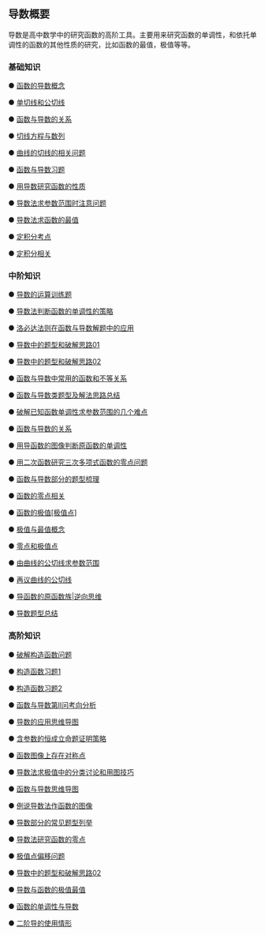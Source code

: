 ## 导数概要<!-- {docsify-ignore} -->

导数是高中数学中的研究函数的高阶工具。主要用来研究函数的单调性，和依托单调性的函数的其他性质的研究，比如函数的最值，极值等等。

### 基础知识

●   <a   href="https://www.cnblogs.com/wanghai0666/p/11770162.html"  target="_blank" >函数的导数概念</a>

●   <a   href="https://www.cnblogs.com/wanghai0666/p/9921940.html"  target="_blank" >单切线和公切线</a>    

●   <a  href="https://www.cnblogs.com/wanghai0666/p/12256266.html"  target="_blank">函数与导数的关系</a> 

●   <a   href=" https://www.cnblogs.com/wanghai0666/p/7874937.html"  target="_blank">切线方程与数列</a>   

●   <a   href=" https://www.cnblogs.com/wanghai0666/p/6062094.html"  target="_blank">曲线的切线的相关问题</a>

●   <a   href="http://www.cnblogs.com/wanghai0666/p/6759143.html"  target="_blank" >函数与导数习题</a>  

●    <a   href="  http://www.cnblogs.com/wanghai0666/p/7845919.html"  target="_blank" >用导数研究函数的性质</a>    

●   <a   href="  https://www.cnblogs.com/wanghai0666/p/9766476.html"  target="_blank" >导数法求参数范围时注意问题</a>

●  <a  href="https://www.cnblogs.com/wanghai0666/p/12267764.html"  target="_blank">导数法求函数的最值</a>  

●   <a   href=" https://www.cnblogs.com/wanghai0666/diary/2017/09/03/7471343.html"  target="_blank" >定积分考点</a>

●   <a   href=" https://www.cnblogs.com/wanghai0666/p/7616054.html"  target="_blank" >定积分相关</a> 

### 中阶知识

● [导数的运算训练题](https://www.cnblogs.com/wanghai0666/p/15351016.html)

●  <a   href="  https://www.cnblogs.com/wanghai0666/p/9393930.html "  target="_blank" >导数法判断函数的单调性的策略</a>    

●   <a   href=" http://www.cnblogs.com/wanghai0666/p/6219778.html  "  target="_blank" > 洛必达法则在函数与导数解题中的应用</a> 

●  <a   href=" https://www.cnblogs.com/wanghai0666/p/11140751.html "  target="_blank" >导数中的题型和破解思路01 </a>

●  <a   href=" https://www.cnblogs.com/wanghai0666/p/13797242.html "  target="_blank" >导数中的题型和破解思路02 </a>

●   <a   href=" http://www.cnblogs.com/wanghai0666/p/6875869.html  "  target="_blank" >函数与导数中常用的函数和不等关系   </a> 

●  <a   href="http://www.cnblogs.com/wanghai0666/p/8177907.html   "  target="_blank" > 函数与导数类题型及解法思路总结 </a> 

●   <a   href=" https://www.cnblogs.com/wanghai0666/p/11149383.html"  target="_blank" >破解已知函数单调性求参数范围的几个难点</a>  

●   <a   href="https://www.cnblogs.com/wanghai0666/p/12256266.html"  target="_blank" > 函数与导数的关系</a> 

●   <a   href=" https://www.cnblogs.com/wanghai0666/p/7888935.html  "  target="_blank" >用导函数的图像判断原函数的单调性</a>

●   <a   href="https://www.cnblogs.com/wanghai0666/p/5906951.html   "  target="_blank" >用二次函数研究三次多项式函数的零点问题</a>

●   <a   href=" https://www.cnblogs.com/wanghai0666/p/8653852.html  "  target="_blank" >函数与导数部分的题型梳理</a>    

●    <a   href="https://www.cnblogs.com/wanghai0666/p/9416703.html   "  target="_blank" >函数的零点相关</a>   

●   <a  href="https://www.cnblogs.com/wanghai0666/p/11880448.html"  target="_blank">函数的极值[极值点]</a> 

●   <a  href="https://www.cnblogs.com/wanghai0666/p/11806928.html"  target="_blank">极值与最值概念</a> 

●   <a  href="https://www.cnblogs.com/wanghai0666/p/11837576.html"  target="_blank">零点和极值点</a> 

●   <a  href="https://www.cnblogs.com/wanghai0666/p/12454750.html"  target="_blank">由曲线的公切线求参数范围</a>

● [再议曲线的公切线](https://www.cnblogs.com/wanghai0666/p/15351520.html)

● [导函数的原函数族|逆向思维](https://www.cnblogs.com/wanghai0666/p/14607823.html)

●   <a   href=" https://mubu.com/doc/2bNWxUdRRT  "  target="_blank" >导数题型总结</a>   

###  高阶知识

● <a   href=" https://www.cnblogs.com/wanghai0666/p/9358088.html  "  target="_blank" >破解构造函数问题</a>    

● <a   href="https://www.cnblogs.com/wanghai0666/p/9358111.html   "  target="_blank" >构造函数习题1</a>    

●   <a  href=" https://www.cnblogs.com/wanghai0666/p/10823664.html  "  target="_blank">构造函数习题2</a>

●   <a  href=" https://www.cnblogs.com/wanghai0666/p/10830334.html"  target="_blank">函数与导数第Ⅱ问考向分析</a> 

●   <a href="https://www.cnblogs.com/wanghai0666/p/9935920.html "  target="_blank">导数的应用思维导图</a>  

●   <a  href="https://www.cnblogs.com/wanghai0666/p/12392108.html"  target="_blank">含参数的恒成立命题证明策略</a> 

●   <a  href="https://www.cnblogs.com/wanghai0666/p/13186969.html"  target="_blank">函数图像上存在对称点</a> 

● [导数法求极值中的分类讨论和用图技巧](https://www.cnblogs.com/wanghai0666/p/15402409.html)

● [函数与导数思维导图](https://www.cnblogs.com/wanghai0666/p/13539107.html)	
 
● [例说导数法作函数的图像](https://www.cnblogs.com/wanghai0666/p/13848309.html)	
 
● [导数部分的常见题型列举](https://www.cnblogs.com/wanghai0666/p/13844484.html)	
 
● [导数法研究函数的零点](https://www.cnblogs.com/wanghai0666/p/13839494.html)	
 
● [极值点偏移问题](https://www.cnblogs.com/wanghai0666/p/13531893.html)	
 
● [导数中的题型和破解思路02](https://www.cnblogs.com/wanghai0666/p/13797242.html)	
 
● [导数与函数的极值最值](https://www.cnblogs.com/wanghai0666/p/13450262.html)	
 
● [函数的单调性与导数](https://www.cnblogs.com/wanghai0666/p/13444143.html)	

● [二阶导的使用情形](https://www.cnblogs.com/wanghai0666/p/15399409.html)

